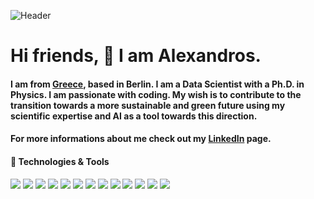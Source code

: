 ![Header](https://static.vecteezy.com/system/resources/previews/002/928/565/large_2x/close-up-businessman-using-his-mobile-phone-or-tablet-outdoor-isolated-on-white-background-free-photo.jpg "Header")



# Hi friends, 👋 I am Alexandros. 

#### I am from [Greece](https://www.greecehighdefinition.com/blog/2019/2/5/oldest-olive-tree-in-the-world-located-in-crete-its-age-is-estimated-over-3000-years-old), based in Berlin. I am a Data Scientist with a Ph.D. in Physics. I am passionate with coding. My wish is to contribute to the transition towards a more sustainable and green future using my scientific expertise and AI as a tool towards this direction.

#### For more informations about me check out my [LinkedIn](www.linkedin.com/in/alexandros-samartzis) page.

#### 🔧 Technologies & Tools
![](https://img.shields.io/badge/OS-macOS-informational?style=flat&logo=apple&logoColor=white&color=2bbc8a)
![](https://img.shields.io/badge/Shell-Bash-informational?style=flat&logo=gnu-bash&logoColor=white&color=2bbc8a)
![](https://img.shields.io/badge/Code-Python-informational?style=flat&logo=python&logoColor=white&color=2bbc8a)
![](https://img.shields.io/badge/Code-HTML-informational?style=flat&logo=HTML5&logoColor=white&color=2bbc8a)
![](https://img.shields.io/badge/Code-CSS-informational?style=flat&logo=CSS3&logoColor=white&color=2bbc8a)
![](https://img.shields.io/badge/Tools-PostgreSQL-informational?style=flat&logo=postgresql&logoColor=white&color=2bbc8a)
![](https://img.shields.io/badge/Tools-Docker-informational?style=flat&logo=docker&logoColor=white&color=2bbc8a)
![](https://img.shields.io/badge/Tools-TensorFlow-informational?style=flat&logo=TensorFlow&logoColor=white&color=2bbc8a)
![](https://img.shields.io/badge/Tools-Keras-informational?style=flat&logo=Keras&logoColor=white&color=2bbc8a)
![](https://img.shields.io/badge/Tools-ScikitLearn-informational?style=flat&logo=ScikitLearn&logoColor=white&color=2bbc8a)
![](https://img.shields.io/badge/Tools-Git-informational?style=flat&logo=Git&logoColor=white&color=2bbc8a)
![](https://img.shields.io/badge/Tools-SciPy-informational?style=flat&logo=SciPy&logoColor=white&color=2bbc8a)
![](https://img.shields.io/badge/Tools-Flask-informational?style=flat&logo=Flask&logoColor=white&color=2bbc8a)

<!-- [![Top Langs](https://github-readme-stats.vercel.app/api/top-langs/?username=RosiNantis&layout=compact)](https://github.com/anuraghazra/github-readme-stats) -->

